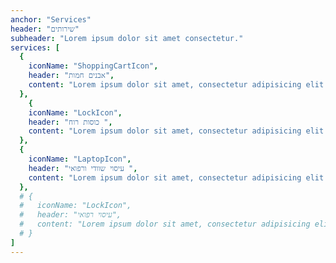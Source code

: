 ```yaml
---
anchor: "Services"
header: "שירותים"
subheader: "Lorem ipsum dolor sit amet consectetur."
services: [
  {
    iconName: "ShoppingCartIcon",
    header: "אבנים חמות",
    content: "Lorem ipsum dolor sit amet, consectetur adipisicing elit. Minima maxime quam architecto quo inventore harum ex magni, dicta impedit."
  },
    {
    iconName: "LockIcon",
    header: "כוסות רוח ",
    content: "Lorem ipsum dolor sit amet, consectetur adipisicing elit. Minima maxime quam architecto quo inventore harum ex magni, dicta impedit."
  },
  {
    iconName: "LaptopIcon",
    header: "עיסוי שוודי ורפואי ",
    content: "Lorem ipsum dolor sit amet, consectetur adipisicing elit. Minima maxime quam architecto quo inventore harum ex magni, dicta impedit."
  },
  # {
  #   iconName: "LockIcon",
  #   header: "עיסוי רפואי",
  #   content: "Lorem ipsum dolor sit amet, consectetur adipisicing elit. Minima maxime quam architecto quo inventore harum ex magni, dicta impedit."
  # }
]
---
```

